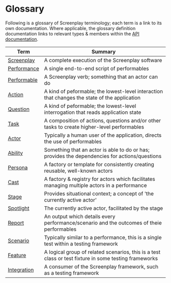 # Glossary

Following is a glossary of Screenplay terminology; each term is a link to its own documentation.
Where applicable, the glossary definition documentation links to relevant types & members within the [API documentation].

| Term          | Summary                                                                                       |
| ----          | -------                                                                                       |
| [Screenplay]  | A complete execution of the Screenplay software                                               |
| [Performance] | A single end-to-end script of performables                                                    |
| [Performable] | A Screenplay verb; something that an actor can do                                             |
| [Action]      | A kind of peformable; the lowest-level interaction that changes the state of the application  |
| [Question]    | A kind of peformable; the lowest-level interrogation that reads application state             |
| [Task]        | A composition of actions, questions and/or other tasks to create higher-level performables    |
| [Actor]       | Typically a human user of the application, directs the use of performables                    |
| [Ability]     | Something that an actor is able to do or has; provides the dependencies for actions/questions |
| [Persona]     | A factory or template for consistently creating reusable, well-known actors                   |
| [Cast]        | A factory & registry for actors which facilitates managing multiple actors in a performance   |
| [Stage]       | Provides situational context; a concept of 'the currently active actor'                       |
| [Spotlight]   | The currently active actor, facilitated by the stage                                          |
| [Report]      | An output which details every performance/scenario and the outcomes of theie performables     |
| [Scenario]    | Typically similar to a performance, this is a single test within a testing framework          |
| [Feature]     | A logical group of related scenarios, this is a test class or test fixture in some testing frameworks          |
| [Integration] | A consumer of the Screenplay framework, such as a testing framework                           |

[API documentation]: ../../api/index.md
[Screenplay]: Screenplay.md
[Performance]: Performance.md
[Performable]: Performable.md
[Action]: Action.md
[Question]: Question.md
[Task]: Task.md
[Actor]: Actor.md
[Ability]: Ability.md
[Persona]: Persona.md
[Cast]: Cast.md
[Stage]: Stage.md
[Spotlight]: Stage.md#spotlight
[Report]: Report.md
[Scenario]: Scenario.md
[Feature]: Feature.md
[Integration]: Integration.md